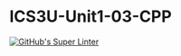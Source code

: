 # ICS3U-Unit1-03-CPP

[![GitHub's Super Linter](https://github.com/Miguel-Santacruz/ICS3U-Unit1-03-CPP/workflows/GitHub's%20Super%20Linter/badge.svg)](https://github.com/Miguel-Santacruz/ICS3U-Unit1-03-CPP/actions)
